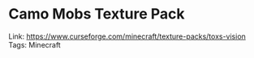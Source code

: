 # Camo Mobs Texture Pack

Link: https://www.curseforge.com/minecraft/texture-packs/toxs-vision
Tags: Minecraft